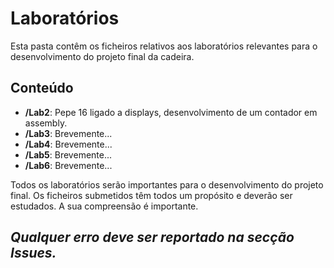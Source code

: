 # Laboratórios
Esta pasta contêm os ficheiros relativos aos laboratórios relevantes para o desenvolvimento do projeto final da cadeira.

## Conteúdo
- **/Lab2**: Pepe 16 ligado a displays, desenvolvimento de um contador em assembly.
- **/Lab3**: Brevemente...
- **/Lab4**: Brevemente...
- **/Lab5**: Brevemente...
- **/Lab6**: Brevemente...

Todos os laboratórios serão importantes para o desenvolvimento do projeto final. Os ficheiros submetidos têm todos um propósito e deverão ser estudados. A sua compreensão é importante.

## *Qualquer erro deve ser reportado na secção Issues.*

